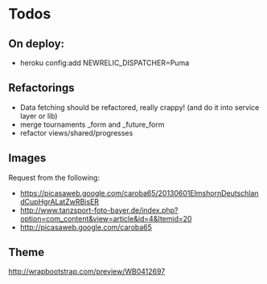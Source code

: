 Todos
====================

On deploy:
---------------------
  - heroku config:add NEWRELIC_DISPATCHER=Puma

Refactorings
---------------------
  - Data fetching should be refactored, really crappy! (and do it into service layer or lib)
  - merge tournaments _form and _future_form
  - refactor views/shared/progresses


Images
-------

Request from the following:

  - https://picasaweb.google.com/caroba65/20130601ElmshornDeutschlandCupHgrALatZwRBisER
  - http://www.tanzsport-foto-bayer.de/index.php?option=com_content&view=article&id=4&Itemid=20
  - http://picasaweb.google.com/caroba65

Theme
------

http://wrapbootstrap.com/preview/WB0412697